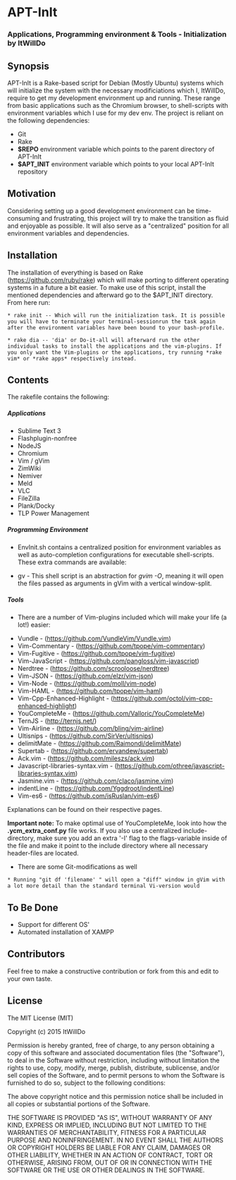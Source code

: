 # APT-InIt
### Applications, Programming environment & Tools - Initialization by ItWillDo



## Synopsis


APT-InIt is a Rake-based script for Debian (Mostly Ubuntu) systems which will initialize the system with the necessary modificiations which I, ItWillDo, require to get my development environment up and running. These range from basic applications such as the Chromium browser, to shell-scripts with environment variables which I use for my dev env. The project is reliant on the following dependencies: 


* Git
* Rake
* **$REPO** environment variable which points to the parent directory of APT-InIt
* **$APT_INIT** environment variable which points to your local APT-InIt repository


## Motivation

Considering setting up a good development environment can be time-consuming and frustrating, this project will try to make the transition as fluid and enjoyable as possible. It will also serve as a "centralized" position for all environment variables and dependencies. 

## Installation

The installation of everything is based on Rake (https://github.com/ruby/rake) which will make porting to different operating systems in a future a bit easier. To make use of this script, install the mentioned dependencies and afterward go to the $APT_INIT directory. From here run: 

```
* rake init -- Which will run the initialization task. It is possible you will have to terminate your terminal-sessionrun the task again after the environment variables have been bound to your bash-profile.
```
```
* rake dia -- 'dia' or Do-it-all will afterward run the other individual tasks to install the applications and the vim-plugins. If you only want the Vim-plugins or the applications, try running *rake vim* or *rake apps* respectively instead.
```

## Contents

The rakefile contains the following: 

##### Applications

* Sublime Text 3
* Flashplugin-nonfree
* NodeJS
* Chromium
* Vim / gVim
* ZimWiki
* Nemiver
* Meld
* VLC
* FileZilla
* Plank/Docky
* TLP Power Management

##### Programming Environment

* EnvInit.sh contains a centralized position for environment variables as well as auto-completion configurations for executable shell-scripts. These extra commands are available:

* gv - This shell script is an abstraction for *gvim -O*, meaning it will open the files passed as arguments in gVim with a vertical window-split.

##### Tools

- There are a number of Vim-plugins included which will make your life (a lot!) easier:

* Vundle - (https://github.com/VundleVim/Vundle.vim)
* Vim-Commentary - (https://github.com/tpope/vim-commentary)
* Vim-Fugitive - (https://github.com/tpope/vim-fugitive)
* Vim-JavaScript - (https://github.com/pangloss/vim-javascript)
* Nerdtree - (https://github.com/scrooloose/nerdtree)
* Vim-JSON - (https://github.com/elzr/vim-json)
* Vim-Node - (https://github.com/moll/vim-node)
* Vim-HAML - (https://github.com/tpope/vim-haml)
* Vim-Cpp-Enhanced-Highlight - (https://github.com/octol/vim-cpp-enhanced-highlight)
* YouCompleteMe - (https://github.com/Valloric/YouCompleteMe)
* TernJS - (http://ternjs.net/)
* Vim-Airline - (https://github.com/bling/vim-airline)
* Ultisnips - (https://github.com/SirVer/ultisnips)
* delimitMate - (https://github.com/Raimondi/delimitMate)
* Supertab - (https://github.com/ervandew/supertab)
* Ack.vim - (https://github.com/mileszs/ack.vim)
* Javascript-libraries-syntax.vim - (https://github.com/othree/javascript-libraries-syntax.vim)
* Jasmine.vim - (https://github.com/claco/jasmine.vim)
* indentLine - (https://github.com/Yggdroot/indentLine)
* Vim-es6 - (https://github.com/isRuslan/vim-es6)


Explanations can be found on their respective pages.

**Important note:** To make optimal use of YouCompleteMe, look into how the **.ycm_extra_conf.py** file works. If you also use a centralized include-directory, make sure you add an extra '-I' flag to the flags-variable inside of the file and make it point to the include directory where all necessary header-files are located.

- There are some Git-modifications as well
```
* Running "git df 'filename' " will open a "diff" window in gVim with a lot more detail than the standard terminal Vi-version would
```

## To Be Done

* Support for different OS'
* Automated installation of XAMPP


## Contributors

Feel free to make a constructive contribution or fork from this and edit to your own taste. 

## License

The MIT License (MIT)

Copyright (c) 2015 ItWillDo

Permission is hereby granted, free of charge, to any person obtaining a copy
of this software and associated documentation files (the "Software"), to deal
in the Software without restriction, including without limitation the rights
to use, copy, modify, merge, publish, distribute, sublicense, and/or sell
copies of the Software, and to permit persons to whom the Software is
furnished to do so, subject to the following conditions:

The above copyright notice and this permission notice shall be included in all
copies or substantial portions of the Software.

THE SOFTWARE IS PROVIDED "AS IS", WITHOUT WARRANTY OF ANY KIND, EXPRESS OR
IMPLIED, INCLUDING BUT NOT LIMITED TO THE WARRANTIES OF MERCHANTABILITY,
FITNESS FOR A PARTICULAR PURPOSE AND NONINFRINGEMENT. IN NO EVENT SHALL THE
AUTHORS OR COPYRIGHT HOLDERS BE LIABLE FOR ANY CLAIM, DAMAGES OR OTHER
LIABILITY, WHETHER IN AN ACTION OF CONTRACT, TORT OR OTHERWISE, ARISING FROM,
OUT OF OR IN CONNECTION WITH THE SOFTWARE OR THE USE OR OTHER DEALINGS IN THE
SOFTWARE.
